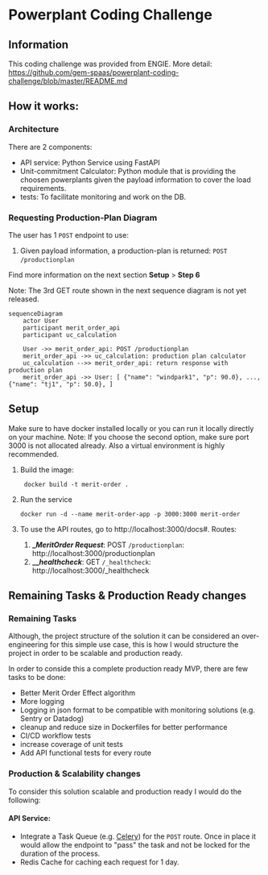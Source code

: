 # Powerplant Coding Challenge
## Information
This coding challenge was provided from ENGIE. 
More detail: https://github.com/gem-spaas/powerplant-coding-challenge/blob/master/README.md

## How it works: 

### Architecture
There are 2 components:
- API service: Python Service using FastAPI
- Unit-commitment Calculator: Python module that is providing the choosen powerplants given the payload information to cover the load requirements. 
- tests: To facilitate monitoring and work on the DB.

### Requesting Production-Plan  Diagram
The user has 1 `POST` endpoint to use:
1. Given payload information, a production-plan is returned: `POST` `/productionplan`

Find more information on the next section **__Setup__** > **__Step 6__**

Note: The 3rd GET route shown in the next sequence diagram is not yet released.

```mermaid
sequenceDiagram
    actor User
    participant merit_order_api
    participant uc_calculation

    User ->> merit_order_api: POST /productionplan
    merit_order_api ->> uc_calculation: production plan calculator
    uc_calculation -->> merit_order_api: return response with production plan
    merit_order_api ->> User: [ {"name": "windpark1", "p": 90.0}, ..., {"name": "tj1", "p": 50.0}, ]
```

## Setup
Make sure to have docker installed locally or you can run it locally directly on your machine. 
Note: If you choose the second option, make sure port 3000 is not allocated already. Also a virtual environment is highly recommended.

1. Build the image:

    ```console
     docker build -t merit-order .
    ```

2. Run the service
    ```console
    docker run -d --name merit-order-app -p 3000:3000 merit-order
    ```
3. To use the API routes, go to http://localhost:3000/docs#. 
   Routes:
   1. **__MeritOrder Request_**: POST `/productionplan`:  http://localhost:3000/productionplan
   2. **___healthcheck_**: GET `/_healthcheck`:  http://localhost:3000/_healthcheck

   
## Remaining Tasks & Production Ready changes

### Remaining Tasks
Although, the project structure of the solution it can be considered an over-engineering for this simple use case, 
this is how I would structure the project in order to be scalable and production ready.

In order to conside this a complete production ready MVP, there are few tasks to be done:
* Better Merit Order Effect algorithm
* More logging 
* Logging in json format to be compatible with monitoring solutions (e.g. Sentry or Datadog)
* cleanup and reduce size in Dockerfiles for better performance
* CI/CD workflow tests
* increase coverage of unit tests
* Add API functional tests for every route


### Production & Scalability changes
To consider this solution scalable and production ready I would do the following:

#### API Service:
  * Integrate a Task Queue (e.g. [Celery](https://github.com/celery/celery)) for the `POST` route. Once in place it would allow the endpoint to "pass" the task and not be locked for the duration of the process.
  * Redis Cache for caching each request for 1 day. 
